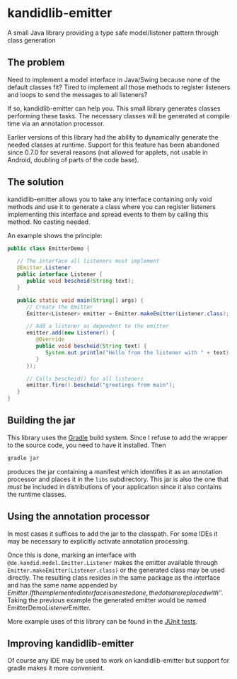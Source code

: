 kandidlib-emitter
=================

A small Java library providing a type safe model/listener pattern through class generation

The problem
---------
Need to implement a model interface in Java/Swing because none of the default classes fit? Tired to implement all those methods to register listeners and loops to send the messages to all listeners?

If so, kandidlib-emitter can help you. This small library generates classes performing these tasks. The necessary classes will be generated at compile time via an annotation processor. 

Earlier versions of this library had the ability to dynamically generate the needed classes at runtime. Support for this feature has been abandoned since 0.7.0 for several reasons (not allowed for applets, not usable in Android, doubling of parts of the code base). 


The solution
---------

kandidlib-emitter allows you to take any interface containing only void methods and use it to generate a class where you can register listeners implementing this interface and spread events to them by calling this method. No casting needed.

An example shows the principle:
```java
public class EmitterDemo {

   // The interface all listeners must implement
   @Emitter.Listener
   public interface Listener {
      public void bescheid(String text);
   }

   public static void main(String[] args) {
      // Create the Emitter
      Emitter<Listener> emitter = Emitter.makeEmitter(Listener.class);

      // Add a listener as dependent to the emitter
      emitter.add(new Listener() {
         @Override
         public void bescheid(String text) {
            System.out.println("Hello from the listener with " + text);
         }
      });

      // Calls bescheid() for all listeners
      emitter.fire().bescheid("greetings from main");
   }
}
```


Building the jar
---------------

This library uses the [Gradle](http://gradle.org) build system. Since I refuse to add the wrapper to the source code, you need to have it installed. Then
```sh
gradle jar
```
produces the jar containing a manifest which identifies it as an annotation processor and places it in the `libs` subdirectory. This jar is also the one that _must_ be included in distributions of your application since it also contains the runtime classes.

Using the annotation processor
-----------

In most cases it suffices to add the jar to the classpath. For some IDEs it may be necessary to explicitly activate annotation processing.

Once this is done, marking an interface with `@de.kandid.model.Emitter.Listener` makes the emitter available through `Emitter.makeEmitter(Listener.class)` or the generated class may be used directly. The resulting class resides in the same package as the interface and has the same name appended by $Emitter. If the implemented interface is a nested one, the dots are replaced with '$'. Taking the previous example the generated emitter would be named EmitterDemo$Listener$Emitter.

More example uses of this library can be found in the [JUnit tests](test/de/kandid/model/EmitterTest.java).


Improving kandidlib-emitter
-------------
Of course any IDE may be used to work on kandidlib-emitter but support for gradle makes it more convenient.